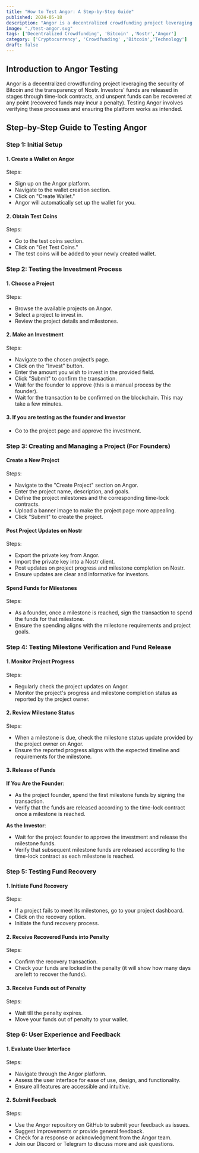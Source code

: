 ```yaml
---
title: "How to Test Angor: A Step-by-Step Guide"
published: 2024-05-18
description: "Angor is a decentralized crowdfunding project leveraging the security of Bitcoin and the transparency of Nostr."
image: "./test-angor.svg"
tags: ['Decentralized Crowdfunding', 'Bitcoin' ,'Nostr','Angor']
category: ['Cryptocurrency', 'Crowdfunding' ,'Bitcoin','Technology']
draft: false
---
```


## Introduction to Angor Testing
 
Angor is a decentralized crowdfunding project leveraging the security of Bitcoin and the transparency of Nostr. Investors' funds are released in stages through time-lock contracts, and unspent funds can be recovered at any point (recovered funds may incur a penalty). Testing Angor involves verifying these processes and ensuring the platform works as intended.

## Step-by-Step Guide to Testing Angor

### Step 1: Initial Setup

#### 1. Create a Wallet on Angor
Steps: 
- Sign up on the Angor platform.
- Navigate to the wallet creation section.
- Click on "Create Wallet."
- Angor will automatically set up the wallet for you.

#### 2. Obtain Test Coins
Steps:
- Go to the test coins section.
- Click on "Get Test Coins."
- The test coins will be added to your newly created wallet.

### Step 2: Testing the Investment Process

#### 1. Choose a Project
Steps:
- Browse the available projects on Angor.
- Select a project to invest in.
- Review the project details and milestones.

#### 2. Make an Investment
Steps:
- Navigate to the chosen project’s page.
- Click on the "Invest" button.
- Enter the amount you wish to invest in the provided field.
- Click "Submit" to confirm the transaction.
- Wait for the founder to approve (this is a manual process by the founder).
- Wait for the transaction to be confirmed on the blockchain. This may take a few minutes.

#### 3. If you are testing as the founder and investor
- Go to the project page and approve the investment.

### Step 3: Creating and Managing a Project (For Founders)

#### Create a New Project
Steps:
- Navigate to the "Create Project" section on Angor.
- Enter the project name, description, and goals.
- Define the project milestones and the corresponding time-lock contracts.
- Upload a banner image to make the project page more appealing.
- Click "Submit" to create the project.

#### Post Project Updates on Nostr
Steps:
- Export the private key from Angor.
- Import the private key into a Nostr client.
- Post updates on project progress and milestone completion on Nostr.
- Ensure updates are clear and informative for investors.

#### Spend Funds for Milestones
Steps:
- As a founder, once a milestone is reached, sign the transaction to spend the funds for that milestone.
- Ensure the spending aligns with the milestone requirements and project goals.

### Step 4: Testing Milestone Verification and Fund Release

#### 1. Monitor Project Progress
Steps:
- Regularly check the project updates on Angor.
- Monitor the project's progress and milestone completion status as reported by the project owner.

#### 2. Review Milestone Status
Steps:
- When a milestone is due, check the milestone status update provided by the project owner on Angor.
- Ensure the reported progress aligns with the expected timeline and requirements for the milestone.

#### 3. Release of Funds
**If You Are the Founder**:
- As the project founder, spend the first milestone funds by signing the transaction.
- Verify that the funds are released according to the time-lock contract once a milestone is reached.

**As the Investor**:
- Wait for the project founder to approve the investment and release the milestone funds.
- Verify that subsequent milestone funds are released according to the time-lock contract as each milestone is reached.

### Step 5: Testing Fund Recovery

#### 1. Initiate Fund Recovery
Steps:
- If a project fails to meet its milestones, go to your project dashboard.
- Click on the recovery option.
- Initiate the fund recovery process.

#### 2. Receive Recovered Funds into Penalty
Steps:
- Confirm the recovery transaction.
- Check your funds are locked in the penalty (it will show how many days are left to recover the funds).

#### 3. Receive Funds out of Penalty
Steps:
- Wait till the penalty expires.
- Move your funds out of penalty to your wallet.

### Step 6: User Experience and Feedback

#### 1. Evaluate User Interface
Steps:
- Navigate through the Angor platform.
- Assess the user interface for ease of use, design, and functionality.
- Ensure all features are accessible and intuitive.

#### 2. Submit Feedback
Steps:
- Use the Angor repository on GitHub to submit your feedback as issues.
- Suggest improvements or provide general feedback.
- Check for a response or acknowledgment from the Angor team.
- Join our Discord or Telegram to discuss more and ask questions.
